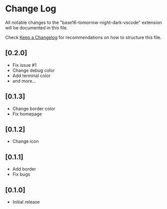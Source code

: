 # Change Log

All notable changes to the "base16-tomorrow-night-dark-vscode" extension will be documented in this file.

Check [Keep a Changelog](http://keepachangelog.com/) for recommendations on how to structure this file.

## [0.2.0]

- Fix issue #1
- Change debug color
- Add terminal color
- and more...

## [0.1.3]

- Change border color
- Fix homepage

## [0.1.2]

- Change icon

## [0.1.1]

- Add border
- Fix bugs

## [0.1.0]

- Initial release
